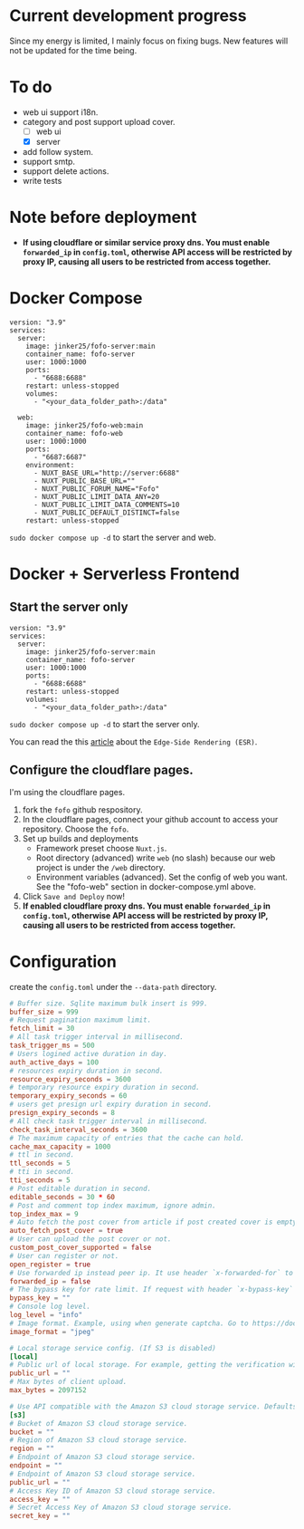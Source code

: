 # Current development progress

Since my energy is limited, I mainly focus on fixing bugs. New features will not be updated for the time being.

# To do

- web ui support i18n.
- category and post support upload cover.
  - [ ] web ui
  - [x] server
- add follow system.
- support smtp.
- support delete actions.
- write tests

# Note before deployment

- **If using cloudflare or similar service proxy dns. You must enable `forwarded_ip` in `config.toml`, otherwise API access will be restricted by proxy IP, causing all users to be restricted from access together.**

# Docker Compose

```
version: "3.9"
services:
  server:
    image: jinker25/fofo-server:main
    container_name: fofo-server
    user: 1000:1000
    ports:
      - "6688:6688"
    restart: unless-stopped
    volumes:
      - "<your_data_folder_path>:/data"

  web:
    image: jinker25/fofo-web:main
    container_name: fofo-web
    user: 1000:1000
    ports:
      - "6687:6687"
    environment:
      - NUXT_BASE_URL="http://server:6688"
      - NUXT_PUBLIC_BASE_URL=""
      - NUXT_PUBLIC_FORUM_NAME="Fofo"
      - NUXT_PUBLIC_LIMIT_DATA_ANY=20
      - NUXT_PUBLIC_LIMIT_DATA_COMMENTS=10
      - NUXT_PUBLIC_DEFAULT_DISTINCT=false
    restart: unless-stopped
```

`sudo docker compose up -d` to start the server and web.

# Docker + Serverless Frontend

## Start the server only

```
version: "3.9"
services:
  server:
    image: jinker25/fofo-server:main
    container_name: fofo-server
    user: 1000:1000
    ports:
      - "6688:6688"
    restart: unless-stopped
    volumes:
      - "<your_data_folder_path>:/data"
```

`sudo docker compose up -d` to start the server only.

You can read the this [article](https://nuxt.com/docs/guide/concepts/rendering#edge-side-rendering) about the `Edge-Side Rendering (ESR)`.

## Configure the cloudflare pages.

I'm using the cloudflare pages.

1. fork the `fofo` github respository.
2. In the cloudflare pages, connect your github account to access your repository. Choose the `fofo`.
3. Set up builds and deployments
   - Framework preset choose `Nuxt.js`.
   - Root directory (advanced) write `web` (no slash) because our web project is under the `/web` directory.
   - Environment variables (advanced). Set the config of web you want. See the "fofo-web" section in docker-compose.yml above.
4. Click `Save and Deploy` now!
5. **If enabled cloudflare proxy dns. You must enable `forwarded_ip` in `config.toml`, otherwise API access will be restricted by proxy IP, causing all users to be restricted from access together.**

# Configuration

create the `config.toml` under the `--data-path` directory.

```toml
# Buffer size. Sqlite maximum bulk insert is 999.
buffer_size = 999
# Request pagination maximum limit.
fetch_limit = 30
# All task trigger interval in millisecond.
task_trigger_ms = 500
# Users logined active duration in day.
auth_active_days = 100
# resources expiry duration in second.
resource_expiry_seconds = 3600
# temporary resource expiry duration in second.
temporary_expiry_seconds = 60
# users get presign url expiry duration in second.
presign_expiry_seconds = 8
# All check task trigger interval in millisecond.
check_task_interval_seconds = 3600
# The maximum capacity of entries that the cache can hold.
cache_max_capacity = 1000
# ttl in second.
ttl_seconds = 5
# tti in second.
tti_seconds = 5
# Post editable duration in second.
editable_seconds = 30 * 60
# Post and comment top index maximum, ignore admin.
top_index_max = 9
# Auto fetch the post cover from article if post created cover is empty.
auto_fetch_post_cover = true
# User can upload the post cover or not.
custom_post_cover_supported = false
# User can register or not.
open_register = true
# Use forwarded ip instead peer ip. It use header `x-forwarded-for` to get the ip.
forwarded_ip = false
# The bypass key for rate limit. If request with header `x-bypass-key` equals to this key will bypass it. Default is none.
bypass_key = ""
# Console log level.
log_level = "info"
# Image format. Example, using when generate captcha. Go to https://docs.rs/image/latest/image/enum.ImageFormat.html see more.
image_format = "jpeg"

# Local storage service config. (If S3 is disabled)
[local]
# Public url of local storage. For example, getting the verification will return the image url. This is the base URL.
public_url = ""
# Max bytes of client upload.
max_bytes = 2097152

# Use API compatible with the Amazon S3 cloud storage service. Defaults to None, if defined it means enabled.
[s3]
# Bucket of Amazon S3 cloud storage service.
bucket = ""
# Region of Amazon S3 cloud storage service.
region = ""
# Endpoint of Amazon S3 cloud storage service.
endpoint = ""
# Endpoint of Amazon S3 cloud storage service.
public_url = ""
# Access Key ID of Amazon S3 cloud storage service.
access_key = ""
# Secret Access Key of Amazon S3 cloud storage service.
secret_key = ""
```
